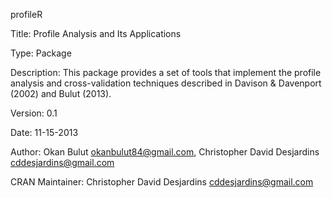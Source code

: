profileR

Title: Profile Analysis and Its Applications

Type: Package

Description: This package provides a set of tools that implement the profile
    analysis and cross-validation techniques described in Davison & Davenport
    (2002) and Bulut (2013).

Version: 0.1

Date: 11-15-2013

Author: Okan Bulut <okanbulut84@gmail.com>, Christopher David Desjardins
    <cddesjardins@gmail.com>

CRAN Maintainer: Christopher David Desjardins <cddesjardins@gmail.com>

